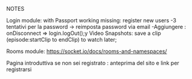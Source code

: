 NOTES


Login module:
    with Passport
	working
	missing:
		register new users
	-3 tentativi per la password -> reimposta password via email
	-Aggiungere : onDisconnect => login.logOut();y
Video Snapshots:
	save a clip (episode:startClip to endClip)
	to watch later;

Rooms module:
    https://socket.io/docs/rooms-and-namespaces/

Pagina introduttiva
	se non sei registrato : anteprima del sito e link per registrarsi
